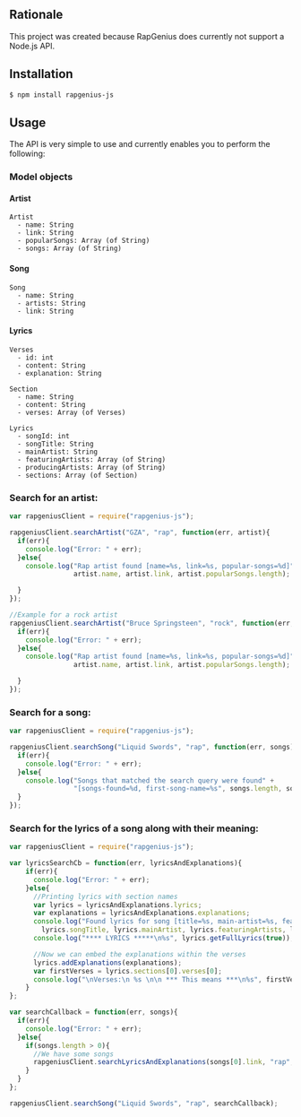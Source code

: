 ## Rationale

  This project was created because RapGenius does currently not support a Node.js API.

## Installation

```bash
$ npm install rapgenius-js
```
  
## Usage

  The API is very simple to use and currently enables you to perform the following:

### Model objects

#### Artist
    Artist
      - name: String
      - link: String
      - popularSongs: Array (of String)
      - songs: Array (of String)

#### Song
    Song
      - name: String
      - artists: String
      - link: String

#### Lyrics
    Verses
      - id: int
      - content: String
      - explanation: String

    Section
      - name: String
      - content: String
      - verses: Array (of Verses)

    Lyrics
      - songId: int
      - songTitle: String
      - mainArtist: String
      - featuringArtists: Array (of String)
      - producingArtists: Array (of String)
      - sections: Array (of Section)

### Search for an artist:

```js
var rapgeniusClient = require("rapgenius-js");

rapgeniusClient.searchArtist("GZA", "rap", function(err, artist){
  if(err){
    console.log("Error: " + err);
  }else{
    console.log("Rap artist found [name=%s, link=%s, popular-songs=%d]",
                artist.name, artist.link, artist.popularSongs.length);

  }
});

//Example for a rock artist
rapgeniusClient.searchArtist("Bruce Springsteen", "rock", function(err, artist){
  if(err){
    console.log("Error: " + err);
  }else{
    console.log("Rap artist found [name=%s, link=%s, popular-songs=%d]",
                artist.name, artist.link, artist.popularSongs.length);

  }
});
```

### Search for a song:

```js
var rapgeniusClient = require("rapgenius-js");

rapgeniusClient.searchSong("Liquid Swords", "rap", function(err, songs){
  if(err){
    console.log("Error: " + err);
  }else{
    console.log("Songs that matched the search query were found" +
                "[songs-found=%d, first-song-name=%s", songs.length, songs[0].name);
  }
});
```

### Search for the lyrics of a song along with their meaning:

```js
var rapgeniusClient = require("rapgenius-js");

var lyricsSearchCb = function(err, lyricsAndExplanations){
    if(err){
      console.log("Error: " + err);
    }else{
      //Printing lyrics with section names
      var lyrics = lyricsAndExplanations.lyrics;
      var explanations = lyricsAndExplanations.explanations;
      console.log("Found lyrics for song [title=%s, main-artist=%s, featuring-artists=%s, producing-artists=%s]",
        lyrics.songTitle, lyrics.mainArtist, lyrics.featuringArtists, lyrics.producingArtists);
      console.log("**** LYRICS *****\n%s", lyrics.getFullLyrics(true));

      //Now we can embed the explanations within the verses
      lyrics.addExplanations(explanations);
      var firstVerses = lyrics.sections[0].verses[0];
      console.log("\nVerses:\n %s \n\n *** This means ***\n%s", firstVerses.content, firstVerses.explanation);
    }
};

var searchCallback = function(err, songs){
  if(err){
    console.log("Error: " + err);
  }else{
    if(songs.length > 0){
      //We have some songs
      rapgeniusClient.searchLyricsAndExplanations(songs[0].link, "rap", lyricsSearchCb);
    }
  }
};

rapgeniusClient.searchSong("Liquid Swords", "rap", searchCallback);
```
